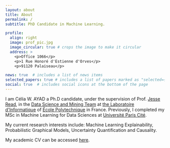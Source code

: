 ```yaml
---
layout: about
title: About
permalink: /
subtitle: PhD Candidate in Machine Learning.

profile:
  align: right
  image: prof_pic.jpg
  image_circular: true # crops the image to make it circular
  address: >
    <p>Office 1066</p>
    <p>1 Rue Honoré d'Estienne d'Orves</p>
    <p>91120 Palaiseau</p>

news: true  # includes a list of news items
selected_papers: true # includes a list of papers marked as "selected={true}"
social: true  # includes social icons at the bottom of the page
---
```


I am Célia W. AYAD a Ph.D candidate, under the supervision of Prof. <a href='https://jmread.github.io'>Jesse Read</a>, in the <a href='https://www.lix.polytechnique.fr/dascim/'>Data Science and Mining Team</a> at <a href='https://www.lix.polytechnique.fr'>the Laboratoire d'Informatique</a> of <a href='https://www.polytechnique.edu/en'>École Polytechnique</a> in France. Previously,
I completed my MSc in Machine Learning for Data Sciences at <a href='https://u-paris.fr/en/'>Université Paris Cité</a>.

My current research interests include: Machine Learning Explainability, Probabilistic Graphical Models, Uncertainty Quantification and Causality.

My academic CV can be accessed <a href='https://cwayad.github.io/cv/'>here</a>.